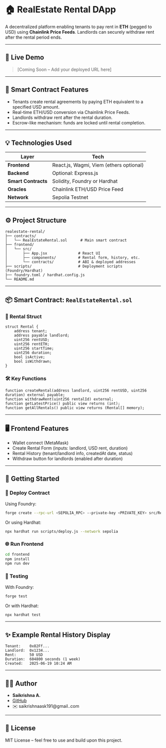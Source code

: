 
# 🏠 RealEstate Rental DApp

A decentralized platform enabling tenants to pay rent in **ETH** (pegged to USD) using **Chainlink Price Feeds**. Landlords can securely withdraw rent after the rental period ends.

---

## 🔗 Live Demo

> [Coming Soon – Add your deployed URL here]

---

## 📜 Smart Contract Features

- Tenants create rental agreements by paying ETH equivalent to a specified USD amount.
- Real-time ETH/USD conversion via Chainlink Price Feeds.
- Landlords withdraw rent after the rental duration.
- Escrow-like mechanism: funds are locked until rental completion.

---

## 💡 Technologies Used

| Layer             | Tech                                      |
|-------------------|-------------------------------------------|
| **Frontend**      | React.js, Wagmi, Viem (ethers optional)   |
| **Backend**       | Optional: Express.js                      |
| **Smart Contracts** | Solidity, Foundry or Hardhat            |
| **Oracles**       | Chainlink ETH/USD Price Feed              |
| **Network**       | Sepolia Testnet                           |

---

## ⚙️ Project Structure

```
realestate-rental/
├── contracts/
│   └── RealEstateRental.sol      # Main smart contract
├── frontend/
│   └── src/
│       ├── App.jsx              # React UI
│       ├── components/          # Rental form, history, etc.
│       └── contracts/           # ABI & deployed addresses
├── scripts/                     # Deployment scripts (Foundry/Hardhat)
├── foundry.toml / hardhat.config.js
└── README.md
```

---

## 📦 Smart Contract: `RealEstateRental.sol`

### 🔐 Rental Struct

```solidity
struct Rental {
    address tenant;
    address payable landlord;
    uint256 rentUSD;
    uint256 rentETH;
    uint256 startTime;
    uint256 duration;
    bool isActive;
    bool isWithdrawn;
}
```

### 🛠️ Key Functions

```solidity
function createRental(address landlord, uint256 rentUSD, uint256 duration) external payable;
function withdrawRent(uint256 rentalId) external;
function getLatestPrice() public view returns (int);
function getAllRentals() public view returns (Rental[] memory);
```

---

## 🖥️ Frontend Features

- Wallet connect (MetaMask)
- Create Rental Form (inputs: landlord, USD rent, duration)
- Rental History (tenant/landlord info, createdAt date, status)
- Withdraw button for landlords (enabled after duration)

---

## 🚀 Getting Started

### 🔧 Deploy Contract

Using Foundry:

```bash
forge create --rpc-url <SEPOLIA_RPC> --private-key <PRIVATE_KEY> src/RealEstateRental.sol:RealEstateRental
```

Or using Hardhat:

```bash
npx hardhat run scripts/deploy.js --network sepolia
```

### 🌐 Run Frontend

```bash
cd frontend
npm install
npm run dev
```

### 🧪 Testing

With Foundry:

```bash
forge test
```

Or with Hardhat:

```bash
npx hardhat test
```

---

## ✨ Example Rental History Display

```
Tenant:    0x82Ff...
Landlord:  0x1234...
Rent:      50 USD
Duration:  604800 seconds (1 week)
Created:   2025-06-19 10:24 AM
```

---

## 🙋‍♂️ Author

- **Saikrishna A.**
- [GitHub](#) <!-- Add your GitHub profile link -->
- ✉️ saikrishnaask191@gmail..com

---

## 📄 License

MIT License – feel free to use and build upon this project.
